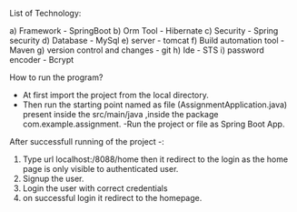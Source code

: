 List of Technology:

a) Framework - SpringBoot
b) Orm Tool - Hibernate
c) Security - Spring security
d) Database - MySql
e) server - tomcat
f) Build automation tool - Maven
g) version control and changes - git
h) Ide - STS
i) password encoder - Bcrypt 


How to run the program?
- At first import the project from the local directory.
- Then run the starting point named as file (AssignmentApplication.java) present inside the src/main/java ,inside the package com.example.assignment.
-Run the project or file as Spring Boot App.


After successfull running of the project -:

1) Type url localhost:/8088/home then it redirect to the login as the home page is only visible to authenticated user.
2) Signup the user.
3) Login the user with correct credentials
4) on successful login it redirect to the homepage.

